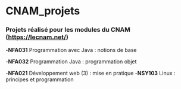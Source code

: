# CNAM_projets
### Projets réalisé pour les modules du CNAM (https://lecnam.net/)

-**NFA031** Programmation avec Java : notions de base

-**NFA032** Programmation Java : programmation objet

-**NFA021** Développement web (3) : mise en pratique
-**NSY103** Linux : principes et programmation
